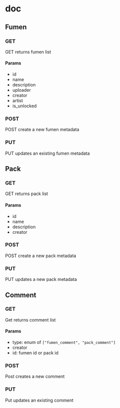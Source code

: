 # doc

## Fumen

### GET

GET returns fumen list

#### Params

- id
- name
- description
- uploader
- creator
- artist
- is_unlocked

### POST

POST create a new fumen metadata

### PUT

PUT updates an existing fumen metadata

## Pack

### GET

GET returns pack list

#### Params

- id
- name
- description
- creator

### POST

POST create a new pack metadata

### PUT

PUT updates a new pack metadata

## Comment

### GET

Get returns comment list

#### Params

- type: enum of `["fumen_comment", "pack_comment"]`
- creator
- id: fumen id or pack id

### POST

Post creates a new comment

### PUT

Put updates an existing comment

